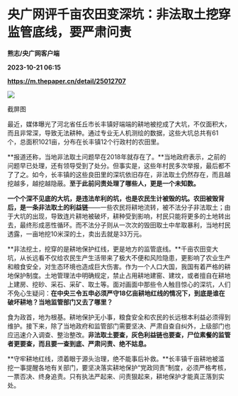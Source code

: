 # 央广网评千亩农田变深坑：非法取土挖穿监管底线，要严肃问责
**熊志/央广网客户端**

**2023-10-21 06:15**

**https://m.thepaper.cn/detail/25012707**

![](https://imagecloud.thepaper.cn/thepaper/image/275/60/6.png)

截屏图

最近，媒体曝光了河北省任丘市长丰镇好端端的耕地被挖成了大坑，不仅面积大，而且非常深，导致无法耕种。通过专业无人机测绘的数据，这些大坑总共有61个，总面积1021亩，分布在长丰镇12个行政村的农田里。

**报道还称，当地非法取土问题早在2018年就存在了。**当地政府表示，之前的问题早已处理，还有领导受到了处分。但事实是，这些年村民多次举报，最后都不了了之。如今，长丰镇的这些良田里的深坑依旧存在，非法取土仍然存在，而且越挖越多，越挖越隐蔽。**至于此前问责处理了哪些人，更是一个未知数。**

**一个个深不见底的大坑，是违法牟利的坑，也是农民生计被毁的坑。农田被毁背后，是一条非法取土的利益链**——一些农民将耕地流转，被不法分子非法取土；由于大坑的出现，导致连片耕地被破坏，耕种受到影响，村民只能将更多的土地转出去，最终形成恶性循环。而不法分子则从一次次的毁田取土中牟取暴利，当地村民透露，一亩地挖10米深的土，卖出去就是33万元。

**非法挖土，挖穿的是耕地保护红线，更是地方的监管底线。**千亩农田变大坑，从长远看不仅给农民生产生活带来了极大不便和风险隐患，更影响了农业生产和粮食安全，对生态环境也造成巨大伤害。作为一个人口大国，我国有着严格的耕地保护制度。土地管理法中明确规定，禁止占用耕地建窑、建坟，或者擅自在耕地上建房、挖砂、采石、采矿、取土等。面对画面中那些令人触目惊心的深坑，人们不免心生疑问：**在中央三令五申必须严守18亿亩耕地红线的情况下，到底是谁在破坏耕地？当地监管部门又去了哪里？**

食为政首，地为根基。耕地保护无小事，粮食安全和农民的长远根本利益必须得到维护。接下来，除了当地政府和监管部门需要坚决、严肃自查自纠外，上级部门也应迅速介入调查、整治整改。**非法取土要查，灰色利益链也要查，尸位素餐的监管者更要查，而且要一查到底、严肃问责、绝不姑息。**

**守牢耕地红线，须着眼于源头治理，绝不能事后补救。**长丰镇千亩耕地被滥挖一事提醒各地有关部门，要坚决落实耕地保护“党政同责”制度，必须严格考核，一票否决、终身追责。只有执法严起来、问责狠起来，耕地保护才能真正落到实处。